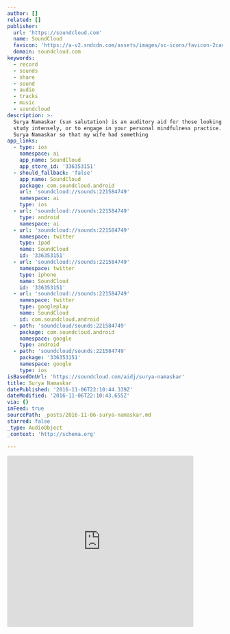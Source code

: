 ```yaml
---
author: []
related: []
publisher:
  url: 'https://soundcloud.com'
  name: SoundCloud
  favicon: 'https://a-v2.sndcdn.com/assets/images/sc-icons/favicon-2cadd14b.ico'
  domain: soundcloud.com
keywords:
  - record
  - sounds
  - share
  - sound
  - audio
  - tracks
  - music
  - soundcloud
description: >-
  Surya Namaskar (sun salutation) is an auditory aid for those looking to relax,
  study intensely, or to engage in your personal mindfulness practice. I mixed
  Surya Namaskar so that my wife had something
app_links:
  - type: ios
    namespace: ai
    app_name: SoundCloud
    app_store_id: '336353151'
  - should_fallback: 'false'
    app_name: SoundCloud
    package: com.soundcloud.android
    url: 'soundcloud://sounds:221584749'
    namespace: ai
    type: ios
  - url: 'soundcloud://sounds:221584749'
    type: android
    namespace: ai
  - url: 'soundcloud://sounds:221584749'
    namespace: twitter
    type: ipad
    name: SoundCloud
    id: '336353151'
  - url: 'soundcloud://sounds:221584749'
    namespace: twitter
    type: iphone
    name: SoundCloud
    id: '336353151'
  - url: 'soundcloud://sounds:221584749'
    namespace: twitter
    type: googleplay
    name: SoundCloud
    id: com.soundcloud.android
  - path: 'soundcloud/sounds:221584749'
    package: com.soundcloud.android
    namespace: google
    type: android
  - path: 'soundcloud/sounds:221584749'
    package: '336353151'
    namespace: google
    type: ios
isBasedOnUrl: 'https://soundcloud.com/aidj/surya-namaskar'
title: Surya Namaskar
datePublished: '2016-11-06T22:10:44.339Z'
dateModified: '2016-11-06T22:10:43.655Z'
via: {}
inFeed: true
sourcePath: _posts/2016-11-06-surya-namaskar.md
starred: false
_type: AudioObject
_context: 'http://schema.org'

---
```

<iframe src="https://cdn.embedly.com/widgets/media.html?src=https%3A%2F%2Fw.soundcloud.com%2Fplayer%2F%3Furl%3Dhttps%253A%252F%252Fapi.soundcloud.com%252Ftracks%252F221584749%26auto_play%3Dfalse%26show_artwork%3Dtrue%26visual%3Dtrue%26origin%3Dtwitter&amp;src_secure=1&amp;url=https%3A%2F%2Fsoundcloud.com%2Faidj%2Fsurya-namaskar&amp;image=https%3A%2F%2Fi1.sndcdn.com%2Fartworks-000127978306-35slf9-t500x500.jpg&amp;key=b7d04c9b404c499eba89ee7072e1c4f7&amp;type=text%2Fhtml&amp;schema=soundcloud" width="435" height="400" scrolling="no" frameborder="0" allowfullscreen="" style=""></iframe>